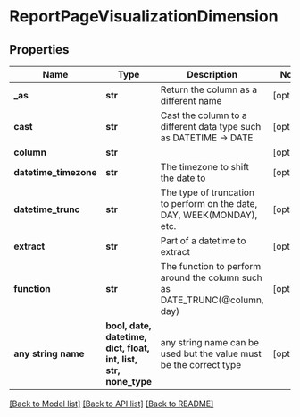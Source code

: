 # ReportPageVisualizationDimension


## Properties
Name | Type | Description | Notes
------------ | ------------- | ------------- | -------------
**_as** | **str** | Return the column as a different name | [optional] 
**cast** | **str** | Cast the column to a different data type such as DATETIME -&gt; DATE | [optional] 
**column** | **str** |  | [optional] 
**datetime_timezone** | **str** | The timezone to shift the date to | [optional] 
**datetime_trunc** | **str** | The type of truncation to perform on the date, DAY, WEEK(MONDAY), etc. | [optional] 
**extract** | **str** | Part of a datetime to extract | [optional] 
**function** | **str** | The function to perform around the column such as DATE_TRUNC(@column, day) | [optional] 
**any string name** | **bool, date, datetime, dict, float, int, list, str, none_type** | any string name can be used but the value must be the correct type | [optional]

[[Back to Model list]](../README.md#documentation-for-models) [[Back to API list]](../README.md#documentation-for-api-endpoints) [[Back to README]](../README.md)


